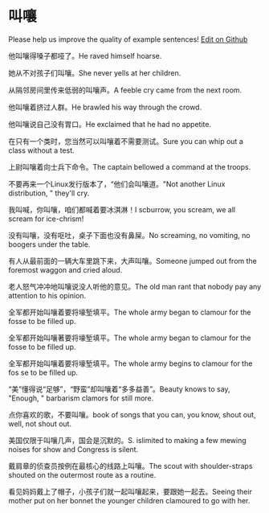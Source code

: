# 叫嚷

Please help us improve the quality of example sentences! [Edit on Github](https://github.com/jiyushe/jiyu-example-sentence-source/blob/main/chinese/jiaorang.md)

<p><span class="chinese">他叫嚷得嗓子都哑了。</span><span class="english">He raved himself hoarse.</span></p>

<p><span class="chinese">她从不对孩子们叫嚷。</span><span class="english">She never yells at her children.</span></p>

<p><span class="chinese">从隔邻房间里传来低弱的叫嚷声。</span><span class="english">A feeble cry came from the next room.</span></p>

<p><span class="chinese">他叫嚷着挤过人群。</span><span class="english">He brawled his way through the crowd.</span></p>

<p><span class="chinese">他叫嚷说自己没有胃口。</span><span class="english">He exclaimed that he had no appetite.</span></p>

<p><span class="chinese">在只有一个类时，您当然可以叫嚷着不需要测试。</span><span class="english">Sure you can whip out a class without a test.</span></p>

<p><span class="chinese">上尉叫嚷着向士兵下命令。</span><span class="english">The captain bellowed a command at the troops.</span></p>

<p><span class="chinese">不要再来一个Linux发行版本了，“他们会叫嚷道。</span><span class="english">"Not another Linux distribution, " they'll cry.</span></p>

<p><span class="chinese">我叫喊，你叫嚷，咱们都喊着要冰淇淋！</span><span class="english">I scburrow, you scream, we all scream for ice-chrism!</span></p>

<p><span class="chinese">没有叫嚷，没有呕吐，桌子下面也没有鼻屎。</span><span class="english">No screaming, no vomiting, no boogers under the table.</span></p>

<p><span class="chinese">有人从最前面的一辆大车里跳下来，大声叫嚷。</span><span class="english">Someone jumped out from the foremost waggon and cried aloud.</span></p>

<p><span class="chinese">老人怒气冲冲地叫嚷说没人听他的意见。</span><span class="english">The old man rant that nobody pay any attention to his opinion.</span></p>

<p><span class="chinese">全军都开始叫嚷着要将壕堑填平。</span><span class="english">The whole army began to clamour for the fosse to be filled up.</span></p>

<p><span class="chinese">全军都开始叫嚷著要将壕堑填平。</span><span class="english">The whole army began to clamour for the fosse to be filled up.</span></p>

<p><span class="chinese">全军都开始叫嚷着要将壕堑填平。</span><span class="english">The whole army begins to clamour for the fos se to be filled up.</span></p>

<p><span class="chinese">“美”懂得说“足够”，“野蛮”却叫嚷着“多多益善”。</span><span class="english">Beauty knows to say, "Enough, " barbarism clamors for still more.</span></p>

<p><span class="chinese">点你喜欢的歌，不要叫嚷。</span><span class="english">book of songs that you can, you know, shout out,  well, not shout out.</span></p>

<p><span class="chinese">美国仅限于叫嚷几声，国会是沉默的。</span><span class="english">S. islimited to making a few mewing noises for show and Congress is silent.</span></p>

<p><span class="chinese">戴肩章的侦查员按例在最核心的线路上叫嚷。</span><span class="english">The scout with shoulder-straps shouted on the outermost route as a routine.</span></p>

<p><span class="chinese">看见妈妈戴上了帽子，小孩子们就一起叫嚷起来，要跟她一起去。</span><span class="english">Seeing their mother put on her bonnet the younger children clamoured to go with her.</span></p>

